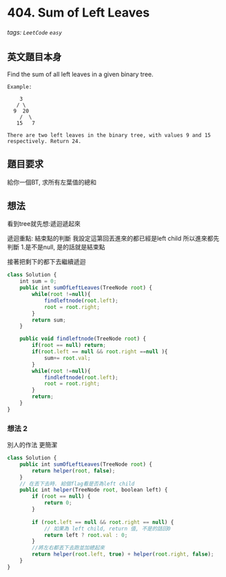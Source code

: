 # 404. Sum of Left Leaves
###### tags: `LeetCode` `easy`

## 英文題目本身
Find the sum of all left leaves in a given binary tree.
```
Example:

    3
   / \
  9  20
    /  \
   15   7

There are two left leaves in the binary tree, with values 9 and 15 respectively. Return 24.
```
## 題目要求
給你一個BT, 求所有左葉值的總和
## 想法
看到tree就先想:遞迴遞起來

遞迴重點: 結束點的判斷
我設定這第回丟進來的都已經是left child
所以進來都先判斷
1.是不是null, 是的話就是結束點

接著把剩下的都下去繼續遞迴

```javascript
class Solution {
    int sum = 0;
    public int sumOfLeftLeaves(TreeNode root) {
        while(root !=null){
            findleftnode(root.left);
            root = root.right;
        }
        return sum;
    }

    public void findleftnode(TreeNode root) {
        if(root == null) return;
        if(root.left == null && root.right ==null ){
            sum+= root.val;
        }
        while(root !=null){
            findleftnode(root.left);
            root = root.right;
        }
        return;
    }
}
```

### 想法 2
別人的作法  更簡潔
```javascript
class Solution {
    public int sumOfLeftLeaves(TreeNode root) {
        return helper(root, false);
    }
    // 在丟下去時. 給個flag看是否為left child
    public int helper(TreeNode root, boolean left) {
        if (root == null) {
            return 0;
        }
        
        if (root.left == null && root.right == null) {
            // 如果為 left child, return 值, 不是的話回0
            return left ? root.val : 0;
        }
        //將左右都丟下去跑並加總起來
        return helper(root.left, true) + helper(root.right, false);
    }
}
```